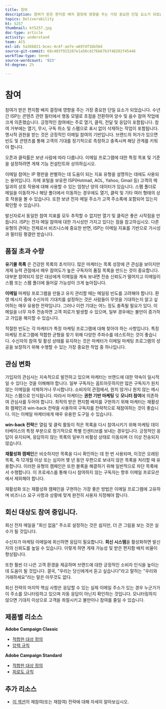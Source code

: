 ```yaml
---
title: 참여
description: 참여가 받은 편지함 배치 결정에 영향을 주는 가장 중요한 단일 요소가 되었습니다.
topics: Deliverability
kt: 5257
thumbnail: kt5257.jpg
doc-type: article
activity: understand
team: ACS
exl-id: 5a36b821-bcec-4c4f-ae7e-a697df1bb56d
source-git-commit: 68c403f915287e1a50cd276b67b3f48202f45446
workflow-type: tm+mt
source-wordcount: '923'
ht-degree: 2%

---
```


# 참여

참여가 받은 편지함 배치 결정에 영향을 주는 가장 중요한 단일 요소가 되었습니다. 수년간 ISP는 콘텐츠 관련 필터에서 행동 모델로 초점을 전환하여 양수 및 음수 참여 작업에 크게 의존했습니다. 긍정적인 참여에는 주로 열기, 클릭, 전달 및 응답이 포함됩니다. 참여 거부에는 열기, 무시, 구독 취소 및 스팸으로 표시 없이 삭제하는 작업이 포함됩니다. 명시적 권한을 받는 것은 긍정적인 이메일 참여의 기반입니다. 브랜드의 허가가 있으면 빈도 및 콘텐츠를 통해 고객의 기대를 정기적으로 측정하고 충족시켜 해당 관계를 키워야 합니다.

오픈과 클릭률은 보낸 사람에 따라 다릅니다. 이메일 프로그램에 대한 특정 목표 및 기준을 설정하려면 게재 기능 컨설턴트와 상의하십시오.

이메일 참여는 IP 평판을 판별하는 데 도움이 되는 지표 유형을 설명하는 데에도 사용되는 용어입니다. 자체 포털을 보유한 ISP(Hotmail, AOL, Yahoo, Gmail 등) 고객의 메일과의 상호 작용에 대해 사용할 수 있는 엄청난 양의 데이터가 있습니다. 스팸 폴더로 메일을 이동하거나 해당 폴더에서 이동하는 경우에도 열기, 클릭 및 기타 여러 형태의 상호 작용을 볼 수 있습니다. 또한 보낸 전자 메일 주소가 고객 주소록에 포함되어 있는지 확인할 수 있습니다.

발신자로서 동일한 참여 지표를 모두 추적할 수 없지만 열기 및 클릭은 좋은 시작점을 만듭니다. ISP는 전자 메일 참여에 대한 가시성만 가지고 있다는 점을 참고하십시오. 다른 유형의 관여는 전체로서 비즈니스에 중요한 반면, ISP는 이메일 지표를 기반으로 가시성과 필터링 평결만 받습니다.

## 품질 초과 수량

**유기물 목록** 은 건강한 목록의 초석이다. 많은 마케터는 목록 성장에 큰 관심을 보이지만 게재 능력 관점에서 매우 참여도가 높은 구독자의 품질 목록을 만드는 것이 중요합니다. 대부분 참여되지 않은 대상에게 이메일을 계속 보내면 전송 신뢰도가 떨어지고 이메일이 스팸 또는 스팸 폴더에 들어갈 가능성이 크게 높아집니다.

**이메일** 마케팅 프로그램을 만들고 유지 관리할 때는 메일링 빈도를 고려해야 합니다. 환영 메시지 중에 수신자의 기대치를 설정하는 것은 사람들이 무엇을 기대하는지 알고 싶어하는 매우 유용한 전략입니다. 그러나 이런 기대는 어느 정도 충족될 필요가 있다. 이메일을 너무 자주 전송하면 고객 피로가 발생할 수 있으며, 일부 경우에는 불만이 증가하고 가입을 해지할 수 있습니다.

적절한 빈도는 각 마케터가 특정 마케팅 프로그램에 대해 찾아야 하는 사항입니다. 특정 마케팅 프로그램에 적합한 균형을 찾기 위해 다양한 주파수를 테스트하는 것이 좋습니다. 수신자의 참여 및 활성 상태를 유지하는 것은 마케터가 이메일 마케팅 프로그램의 성공을 보장하기 위해 수행할 수 있는 가장 중요한 작업 중 하나입니다.

## 관심 변화

가입자의 관심사는 지속적으로 발전하고 있으며 마케터는 브랜드에 대한 약속이 일시적일 수 있다는 것을 이해해야 합니다. 일부 구독자는 옵트아웃하지만 많은 구독자가 원치 않는 이메일을 삭제하거나 무시합니다. 소비자의 관점에서, 원치 않거나 원치 않는 메시지는 스팸으로 인식됩니다. 따라서 마케터는 **권한 기반 마케팅** 및 **모니터 참여**&#x200B;에 의존하여 관심사를 두어야 합니다. 최적의 받은 편지함 배치를 구현하기 위해 마케터는 재활성화 캠페인과 win-back 전략을 사용하여 구독자를 전략적으로 재참여하는 것이 좋습니다. 이는 이메일 마케터에게 매우 유용한 도구일 수 있습니다.

**win-back 전략**&#x200B;은 열림 및 클릭 활동이 적은 목록을 다시 참여시키기 위해 마케팅 데이터베이스의 특정 부분으로 정기적으로 특별 인센티브를 보내는 경우입니다. 긍정적인 응답이 유지되며, 응답하지 않는 목록의 일부가 비활성 상태로 이동되며 더 이상 전송되지 않습니다.

**재활성화 캠페인**&#x200B;은 비슷하지만 목록을 다시 확인하는 데 한 번 사용되며, 이것은 오래된 목록, 즉 12개월 이상 또는 심지어 몇 년 동안 우편으로 보내지 않은 목록을 처리할 때 유용합니다. 이러한 유형의 캠페인은 또한 블록을 해결하기 위해 일반적으로 차단 목록에서 수행합니다. 이 프로세스를 통해 다시 참여하지 않는 구독자는 향후 이메일 프로모션에서 제외해야 합니다.

재활성화 또는 재활성화 캠페인을 구현하는 가장 좋은 방법은 이메일 프로그램에 고유하며 비즈니스 요구 사항과 상황에 맞게 완전히 사용자 지정해야 합니다.

## 회신 대상도 참여 중입니다.

회신 전자 메일을 &quot;회신 없음&quot; 주소로 설정하는 것은 쉽지만, 더 큰 그림을 보는 것은 실수가 될 것입니다.

수신자가 마케팅 이메일에 회신하면 응답이 필요합니다. **회신 시스템**&#x200B;을 활성화하면 발신자의 신뢰도를 높일 수 있습니다. 이렇게 하면 게재 가능성 및 받은 편지함 배치 비율이 향상됩니다.

또한 훨씬 더 나은 고객 환경을 제공하며 브랜드에 대한 긍정적인 소비자 인식을 높이는 데 도움이 될 것입니다. 결국, &quot;우리는 당신에게서 듣고 싶습니다&quot;라고 말하는 &quot;우리와 거래하세요&quot;라는 말은 아무것도 없다.

회신 전략의 마지막 핵심 사항은 응답할 수 있는 실제 이메일 주소가 있는 경우 누군가가 이 주소를 모니터링하고 있으며 자동 응답이 아닌지 확인하는 것입니다. 모니터링하지 않으면 기대치 이상으로 고객을 좌절시키고 불만이나 참여를 줄일 수 있습니다.

## 제품별 리소스

**Adobe Campaign Classic**

* [적합한 대상 정의](https://experienceleague.adobe.com/docs/campaign-standard/using/communication-channels/delivery-bestpractices/define-the-right-audience.html#communication-channels)
* [압력 규칙](https://experienceleague.adobe.com/docs/campaign-classic/using/orchestrating-campaigns/campaign-optimization/pressure-rules.html)

**Adobe Campaign Standard**

* [적합한 대상 정의](https://experienceleague.adobe.com/docs/campaign-standard/using/communication-channels/delivery-bestpractices/define-the-right-audience.html)
* [피로도 규칙](https://experienceleague.adobe.com/docs/campaign-standard/using/testing-and-sending/working-with-typology-rules/fatigue-rules.html)

## 추가 리소스

* [이 섹션](/help/additional-resources/re-engagement.md)의 재참여(또는 재참여) 전략에 대해 자세히 알아보십시오.
